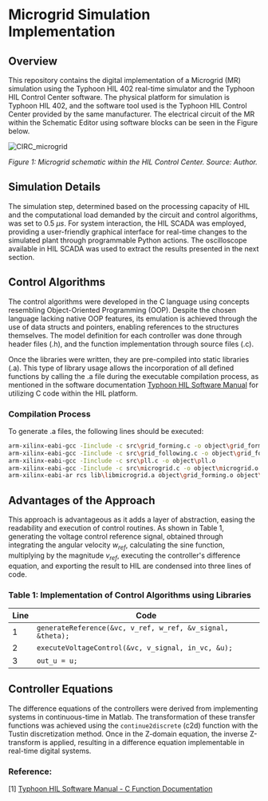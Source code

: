# Microgrid Simulation Implementation

## Overview

This repository contains the digital implementation of a Microgrid (MR) simulation using the Typhoon HIL 402 real-time simulator and the Typhoon HIL Control Center software. The physical platform for simulation is Typhoon HIL 402, and the software tool used is the Typhoon HIL Control Center provided by the same manufacturer. The electrical circuit of the MR within the Schematic Editor using software blocks can be seen in the Figure below.

![CIRC_microgrid](https://github.com/Paesee/microgrid/assets/41019170/27d6b8af-5904-488b-9ed9-a1d675994632)

*Figure 1: Microgrid schematic within the HIL Control Center. Source: Author.*

## Simulation Details

The simulation step, determined based on the processing capacity of HIL and the computational load demanded by the circuit and control algorithms, was set to 0.5 $\mu s$. For system interaction, the HIL SCADA was employed, providing a user-friendly graphical interface for real-time changes to the simulated plant through programmable Python actions. The oscilloscope available in HIL SCADA was used to extract the results presented in the next section.

## Control Algorithms

The control algorithms were developed in the C language using concepts resembling Object-Oriented Programming (OOP). Despite the chosen language lacking native OOP features, its emulation is achieved through the use of data structs and pointers, enabling references to the structures themselves. The model definition for each controller was done through header files (.h), and the function implementation through source files (.c).

Once the libraries were written, they are pre-compiled into static libraries (.a). This type of library usage allows the incorporation of all defined functions by calling the .a file during the executable compilation process, as mentioned in the software documentation [Typhoon HIL Software Manual](https://www.typhoon-hil.com/documentation/typhoon-hil-software-manual/References/c_function.html) for utilizing C code within the HIL platform.

### Compilation Process

To generate .a files, the following lines should be executed:

```bash
arm-xilinx-eabi-gcc -Iinclude -c src\grid_forming.c -o object\grid_forming.o
arm-xilinx-eabi-gcc -Iinclude -c src\grid_following.c -o object\grid_following.o
arm-xilinx-eabi-gcc -Iinclude -c src\pll.c -o object\pll.o
arm-xilinx-eabi-gcc -Iinclude -c src\microgrid.c -o object\microgrid.o
arm-xilinx-eabi-ar rcs lib\libmicrogrid.a object\grid_forming.o object\grid_following.o object\pll.o object\microgrid.o
```

## Advantages of the Approach

This approach is advantageous as it adds a layer of abstraction, easing the readability and execution of control routines. As shown in Table 1, generating the voltage control reference signal, obtained through integrating the angular velocity $w_{ref}$, calculating the sine function, multiplying by the magnitude $v_{ref}$, executing the controller's difference equation, and exporting the result to HIL are condensed into three lines of code.

### Table 1: Implementation of Control Algorithms using Libraries

| Line | Code                                               |
|------|----------------------------------------------------|
| 1    | `generateReference(&vc, v_ref, w_ref, &v_signal, &theta);` |
| 2    | `executeVoltageControl(&vc, v_signal, in_vc, &u);`       |
| 3    | `out_u = u;`                                              |

## Controller Equations

The difference equations of the controllers were derived from implementing systems in continuous-time in Matlab. The transformation of these transfer functions was achieved using the `continue2discrete` (c2d) function with the Tustin discretization method. Once in the Z-domain equation, the inverse Z-transform is applied, resulting in a difference equation implementable in real-time digital systems.

### Reference:
[1] [Typhoon HIL Software Manual - C Function Documentation](https://www.typhoon-hil.com/documentation/typhoon-hil-software-manual/References/c_function.html)
